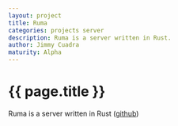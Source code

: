```yaml
---
layout: project
title: Ruma
categories: projects server
description: Ruma is a server written in Rust.
author: Jimmy Cuadra
maturity: Alpha
---
```


# {{ page.title }}
Ruma is a server written in Rust ([github](https://github.com/ruma/ruma))

